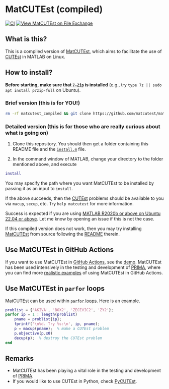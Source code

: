 # MatCUTEst (compiled)

[![CI](https://github.com/matcutest/matcutest_compiled/actions/workflows/ci.yml/badge.svg)](https://github.com/matcutest/matcutest_compiled/actions/workflows/ci.yml)
[![View MatCUTEst on File Exchange](https://www.mathworks.com/matlabcentral/images/matlab-file-exchange.svg)](https://www.mathworks.com/matlabcentral/fileexchange/127948-matcutest)

## What is this?

This is a compiled version of [MatCUTEst](https://github.com/matcutest/matcutest), which aims to facilitate the use of [CUTEst](https://github.com/ralna/CUTEst) in MATLAB on Linux.

## How to install?

**Before starting, make sure that [`7-Zip`](https://en.wikipedia.org/wiki/7-Zip) is installed**
(e.g., try `type 7z || sudo apt install p7zip-full` on Ubuntu).

### Brief version (this is for YOU!)

```bash
rm -rf matcutest_compiled && git clone https://github.com/matcutest/matcutest_compiled.git && matlab -batch "cd matcutest_compiled; install;" && rm -rf matcutest_compiled
```

### Detailed version (this is for those who are really curious about what is going on)

1. Clone this repository. You should then get a folder containing this README file and the
[`install.m`](install.m) file.

2. In the command window of MATLAB, change your directory to the folder mentioned above, and execute

```matlab
install
```

You may specify the path where you want MatCUTEst to be installed by passing it as an input to `install`.

If the above succeeds, then the [CUTEst](https://github.com/ralna/CUTEst) problems should be
available to you via `macup`, `secup`, etc. Try `help matcutest` for more information.

Success is expected if you are using [MATLAB R2020b or
above on Ubuntu 22.04 or above](https://github.com/matcutest/matcutest_compiled/actions/workflows/ci.yml).
Let me know by opening an issue if this is not the case.

If this compiled version does not work, then you may try installing
[MatCUTEst](https://github.com/matcutest/matcutest) from source
following the [README](https://github.com/matcutest/matcutest/blob/main/README.md) therein.


## Use MatCUTEst in GitHub Actions

If you want to use MatCUTEst in [GitHub Actions](https://docs.github.com/en/actions), see
the [demo](https://github.com/matcutest/matcutest_compiled/blob/main/.github/workflows/demo.yml).
MatCUTEst has been used intensively in the testing and development of [PRIMA](http://www.libprima.net),
where you can find more [realistic examples](https://github.com/libprima/prima/blob/main/.github/workflows/verify_large.yml)
of using MatCUTEst in GitHub Actions.


## Use MatCUTEst in `parfor` loops

MatCUTEst can be used within [`parfor` loops](https://www.mathworks.com/help/parallel-computing/parfor.html). Here is an example.

```matlab
problist = {'AKIVA', 'BOX2', 'ZECEVIC2', 'ZY2'};
parfor ip = 1 : length(problist)
    pname = problist{ip};
    fprintf('\n%d. Try %s:\n', ip, pname);
    p = macup(pname);  % make a CUTEst problem
    p.objective(p.x0)
    decup(p);  % destroy the CUTEst problem
end
```


## Remarks

- MatCUTEst has been playing a vital role in the testing and development of [PRIMA](http://www.libprima.net).
- If you would like to use CUTEst in Python, check [PyCUTEst](https://github.com/jfowkes/pycutest).
